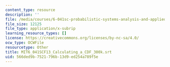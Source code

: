 ```yaml
---
content_type: resource
description: ''
file: /media/courses/6-041sc-probabilistic-systems-analysis-and-applied-probability-fall-2013/566ded9b7521796b13d9ed254a789f5e_MIT6_041SCF13_Calculating_a_CDF_300k.srt
file_size: 12125
file_type: application/x-subrip
learning_resource_types: []
license: https://creativecommons.org/licenses/by-nc-sa/4.0/
ocw_type: OCWFile
resourcetype: Other
title: MIT6_041SCF13_Calculating_a_CDF_300k.srt
uid: 566ded9b-7521-796b-13d9-ed254a789f5e
---
```

